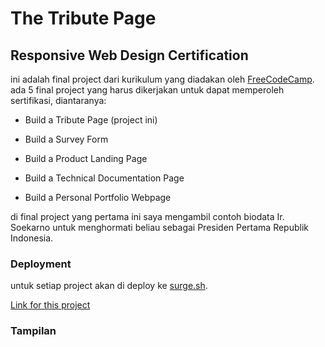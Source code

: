 # The Tribute Page

## Responsive Web Design Certification

ini adalah final project dari kurikulum yang diadakan oleh [FreeCodeCamp](https://freecodecamp.org).
ada 5 final project yang harus dikerjakan untuk dapat memperoleh sertifikasi, diantaranya:

- Build a Tribute Page (project ini)

- Build a Survey Form

- Build a Product Landing Page

- Build a Technical Documentation Page

- Build a Personal Portfolio Webpage

di final project yang pertama ini saya mengambil contoh biodata Ir. Soekarno untuk menghormati beliau sebagai Presiden Pertama Republik Indonesia.

### Deployment

untuk setiap project akan di deploy ke [surge.sh](https://surge.sh).

[Link for this project](https://surge.sh)

### Tampilan
